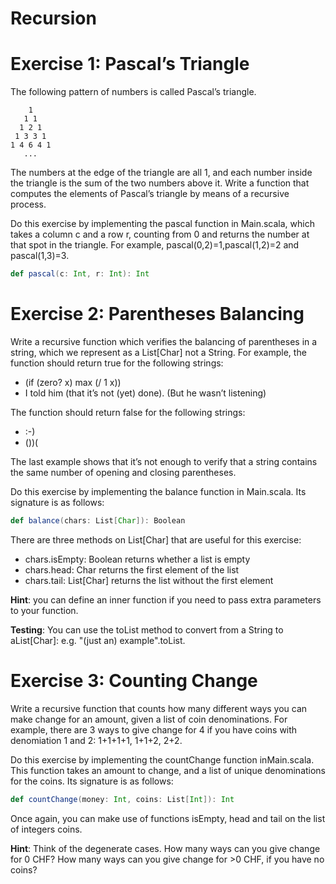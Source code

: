 # Recursion

# Exercise 1: Pascal’s Triangle

The following pattern of numbers is called Pascal’s triangle.

```
    1
   1 1
  1 2 1
 1 3 3 1
1 4 6 4 1
   ...
```

The numbers at the edge of the triangle are all 1, and each number inside the triangle is the sum of the two numbers above it. Write a function that computes the elements of Pascal’s triangle by means of a recursive process.

Do this exercise by implementing the pascal function in Main.scala, which takes a column c and a row r, counting from 0 and returns the number at that spot in the triangle. For example, pascal(0,2)=1,pascal(1,2)=2 and pascal(1,3)=3.

```scala
def pascal(c: Int, r: Int): Int
```

# Exercise 2: Parentheses Balancing

Write a recursive function which verifies the balancing of parentheses in a string, which we represent as a List[Char] not a String. For example, the function should return true for the following strings:
- (if (zero? x) max (/ 1 x))
- I told him (that it’s not (yet) done). (But he wasn’t listening)

The function should return false for the following strings:

- :-)
- ())(

The last example shows that it’s not enough to verify that a string contains the same number of opening and closing parentheses.

Do this exercise by implementing the balance function in Main.scala. Its signature is as follows:

```scala
def balance(chars: List[Char]): Boolean
```

There are three methods on List[Char] that are useful for this exercise:
- chars.isEmpty: Boolean returns whether a list is empty
- chars.head: Char returns the first element of the list
- chars.tail: List[Char] returns the list without the first element

**Hint**: you can define an inner function if you need to pass extra parameters to your function.

**Testing**: You can use the toList method to convert from a String to aList[Char]: e.g. "(just an) example".toList.

# Exercise 3: Counting Change

Write a recursive function that counts how many different ways you can make change for an amount, given a list of coin denominations. For example, there are 3 ways to give change for 4 if you have coins with denomiation 1 and 2: 1+1+1+1, 1+1+2, 2+2.

Do this exercise by implementing the countChange function inMain.scala. This function takes an amount to change, and a list of unique denominations for the coins. Its signature is as follows:

```scala
def countChange(money: Int, coins: List[Int]): Int
```

Once again, you can make use of functions isEmpty, head and tail on the list of integers coins.

**Hint**: Think of the degenerate cases. How many ways can you give change for 0 CHF? How many ways can you give change for >0 CHF, if you have no coins?
